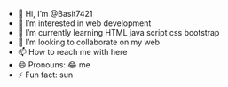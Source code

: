 - 👋 Hi, I’m @Basit7421
- 👀 I’m interested in web development 
- 🌱 I’m currently learning HTML java script css bootstrap 
- 💞️ I’m looking to collaborate on my web
- 📫 How to reach me with here
- 😄 Pronouns: 😂 me
- ⚡ Fun fact: sun

<!---
Basit7421/Basit7421 is a ✨ special ✨ repository because its `README.md` (this file) appears on your GitHub profile.
You can click the Preview link to take a look at your changes.
--->
